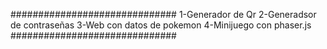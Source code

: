 ##############################
1-Generador de Qr
2-Generadsor de contraseñas
3-Web con datos de pokemon
4-Minijuego con phaser.js
##############################
